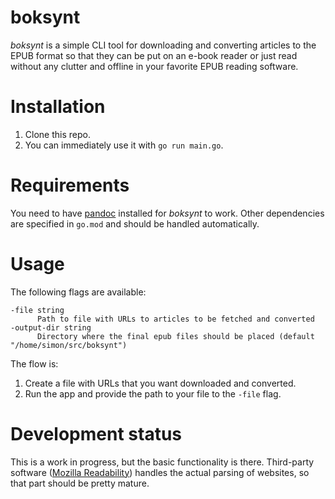 # boksynt

_boksynt_ is a simple CLI tool for downloading and converting articles to the EPUB format so that they can be put on an
e-book reader or just read without any clutter and offline in your favorite EPUB reading software.

# Installation

1. Clone this repo.
2. You can immediately use it with `go run main.go`.

# Requirements

You need to have [pandoc](https://github.com/jgm/pandoc/) installed for _boksynt_ to work. Other dependencies are
specified in `go.mod` and should be handled automatically.

# Usage

The following flags are available:

```
-file string
      Path to file with URLs to articles to be fetched and converted
-output-dir string
      Directory where the final epub files should be placed (default "/home/simon/src/boksynt")
```

The flow is:

1. Create a file with URLs that you want downloaded and converted.
2. Run the app and provide the path to your file to the `-file` flag.

# Development status

This is a work in progress, but the basic functionality is there. Third-party software ([Mozilla
Readability](https://github.com/mozilla/readability)) handles the actual parsing of websites, so that part should be
pretty mature.
